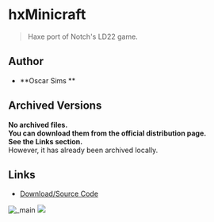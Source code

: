 <detail>

# hxMinicraft 
  
>Haxe port of Notch's LD22 game.
  
## Author 
- **Oscar Sims ** 

## Archived Versions 
**No archived files.**  
**You can download them from the official distribution page.**  
**See the Links section.**  
However, it has already been archived locally.

## Links 
- [Download/Source Code](https://github.com/oscarcs/hxMinicraft)  

![_main](https://github.com/FurnishedChunk/Minicraft-Mod-Archives/raw/master/readme_shot/minicraft_main.png)
![](https://github.com/FurnishedChunk/Minicraft-Mod-Archives/raw/master/readme_shot/minicraft.png)
</detail>
<p>

<detail>